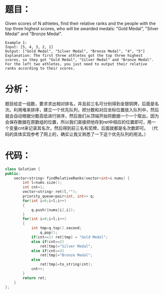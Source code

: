 
题目：
==
Given scores of N athletes, find their relative ranks and the people with the top three highest scores, who will be awarded medals: "Gold Medal", "Silver Medal" and "Bronze Medal".
```
Example 1:
Input: [5, 4, 3, 2, 1]
Output: ["Gold Medal", "Silver Medal", "Bronze Medal", "4", "5"]
Explanation: The first three athletes got the top three highest scores, so they got "Gold Medal", "Silver Medal" and "Bronze Medal". 
For the left two athletes, you just need to output their relative ranks according to their scores.
```
分析：
==
题目给定一组数，要求求出相对排名，并且前三名可分别得到金银铜牌，后面是名次。利用堆来排序，建立一个优先队列，把分数和对应坐标位置放入队列中，然后就会自动根据分数高低进行排序，然后我们从顶端开始将数据一个一个取出，因为会保存数据在原数组的位置，所以我们直接把他存到ret中相应的位置即可，用一个变量cnt来记录其名次，然后得到前三名有奖牌，后面就都是名次数即可。
（代码的具体实现参考了网上的，确实让我又熟悉了一下这个优先队列的用法。）

代码：
==
```C++
class Solution {
public:
    vector<string> findRelativeRanks(vector<int>& nums) {
        int l=nums.size();
        int cnt=1;
        vector<string> ret(l,"");
        priority_queue<pair<int, int>> q;
        for(int i=0;i<l;i++) 
        {
            q.push({nums[i],i});
        }
        for(int i=0;i<l;i++) 
        {
            int tmp=q.top().second; 
                q.pop();
            if(cnt==1) ret[tmp] = "Gold Medal";
            else if(cnt==2) 
                ret[tmp]="Silver Medal";
            else if(cnt==3) 
                ret[tmp]="Bronze Medal";
            else 
                ret[tmp]=to_string(cnt);
            cnt++; 
        }
        return ret;
    }
};
```
